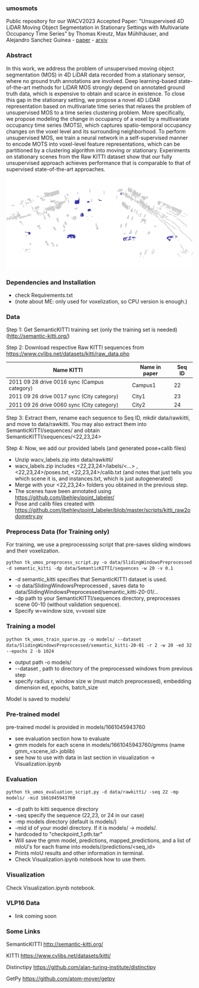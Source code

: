 ### umosmots

Public repository for our WACV2023 Accepted Paper: "Unsupervised 4D LiDAR Moving Object Segmentation in Stationary Settings
with Multivariate Occupancy Time Series" by Thomas Kreutz, Max Mühlhäuser, and Alejandro Sanchez Guinea - [paper](https://openaccess.thecvf.com/content/WACV2023/html/Kreutz_Unsupervised_4D_LiDAR_Moving_Object_Segmentation_in_Stationary_Settings_With_WACV_2023_paper.html) - [arxiv](https://arxiv.org/abs/2212.14750)

### Abstract
In this work, we address the problem of unsupervised moving object segmentation (MOS) in 4D LiDAR data recorded from a stationary sensor, where no ground truth annotations are involved. Deep learning-based state-of-the-art methods for LiDAR MOS strongly depend on annotated ground truth data, which is expensive to obtain and scarce in existence.
To close this gap in the stationary setting, we propose a novel 4D LiDAR representation based on multivariate time series that relaxes the problem of unsupervised MOS to a time series clustering problem. More specifically, we propose modeling the change in occupancy of a voxel by a multivariate occupancy time series (MOTS), which captures spatio-temporal occupancy changes on the voxel level and its surrounding neighborhood. To perform unsupervised MOS, we train a neural network in a self-supervised manner to encode MOTS into voxel-level feature representations, which can be partitioned by a clustering algorithm into moving or stationary. Experiments on stationary scenes from the Raw KITTI dataset show that our fully unsupervised approach achieves performance that is comparable to that of supervised state-of-the-art approaches.

![alt text](https://github.com/thkreutz/umosmots/blob/main/visualization/demo.gif)

### Dependencies and Installation
- check Requirements.txt 
- (note about ME: only used for voxelization, so CPU version is enough.)

### Data

Step 1: Get SemanticKITTI training set (only the training set is needed) (http://semantic-kitti.org/)

Step 2: Download respective Raw KITTI sequences from https://www.cvlibs.net/datasets/kitti/raw_data.php

| Name KITTI | Name in paper | Seq ID |
| ---  | --- | --- |
| 2011 09 28 drive 0016 sync (Campus category) | Campus1 | 22 |
| 2011 09 26 drive 0017 sync (City category) | City1 | 23 |
| 2011 09 26 drive 0060 sync (City category) | City2 | 24 |

Step 3: Extract them, rename each sequence to Seq ID, mkdir data/rawkitti, and move to data/rawkitti. You may also extract them into SemanticKITTI/sequences/ and obtain SemanticKITTI/sequences/<22,23,24>

Step 4: Now, we add our provided labels (and generated pose+calib files)

- Unzip wacv_labels.zip into data/rawkitti/
- wacv_labels.zip includes <22,23,24>/labels/<...> , <22,23,24>/poses.txt, <22,23,24>/calib.txt (and notes that just tells you which scene it is, and instances.txt, which is just autogenerated)
- Merge with your <22,23,24> folders you obtained in the previous step.
- The scenes have been annotated using https://github.com/jbehley/point_labeler/ 
- Pose and calib files created with https://github.com/jbehley/point_labeler/blob/master/scripts/kitti_raw2odometry.py


### Preprocess Data (for Training only)
For training, we use a preprocesssing script that pre-saves sliding windows and their voxelization.

```
python tk_umos_preprocess_script.py -o data/SlidingWindowsPreprocessed -d semantic_kitti -dp data/SemanticKITTI/sequences -w 20 -v 0.1
```

- -d semantic_kitti specifies that SemanticKITTI dataset is used.
- -o data/SlidingWindowsPreprocessed , saves data to data/SlidingWindowsPreprocessed/semantic_kitti-20-01/...
- -dp path to your SemanticKITTI/sequences directory, preprocesses scene 00-10 (without validation sequence). 
- Specify w=window size, v=voxel size


### Training a model

```
python tk_umos_train_sparse.py -o models/ --dataset data/SlidingWindowsPreprocessed/semantic_kitti-20-01 -r 2 -w 20 -ed 32 --epochs 2 -b 1024
```

- output path -o models/ 
- --dataset , path to directory of the preprocessed windows from previous step
- specify radius r, window size w (must match preprocessed), embedding dimension ed, epochs, batch_size

Model is saved to models/<generated mid>

### Pre-trained model
pre-trained model is provided in models/1661045943760
- see evaluation section how to evaluate
- gmm models for each scene in models/1661045943760/gmms (name gmm_<scene_id>.joblib)
- see how to use with data in last section in visualization -> Visualization.ipynb

### Evaluation

```
python tk_umos_evaluation_script.py -d data/rawkitti/ -seq 22 -mp models/ -mid 1661045943760
```

- -d path to kitti sequence directory 
- -seq specify the sequence (22,23, or 24 in our case)
- -mp models directory (default is models/)
- -mid id of your model directory. If it is models/ -> models/<mid>.
- hardcoded to "checkpoint_1.pth.tar"
- Will save the gmm model, predictions, mapped_predictions, and a list of mIoU's for each frame into models/<mid>/predictions/<seq_id>
- Prints mIoU results and other information in terminal.
- Check Visualization.ipynb notebook how to use them.

### Visualization
Check Visualization.ipynb notebook.




### VLP16 Data
- link coming soon


### Some Links
SemanticKITTI http://semantic-kitti.org/

KITTI https://www.cvlibs.net/datasets/kitti/

Distinctipy https://github.com/alan-turing-institute/distinctipy

GetPy https://github.com/atom-moyer/getpy

